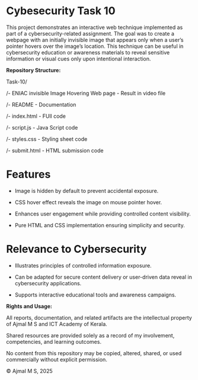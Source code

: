 # Cybesecurity Task 10

This project demonstrates an interactive web technique implemented as part of a cybersecurity-related assignment. The goal was to create a webpage with an initially invisible image that appears only when a user’s pointer hovers over the image’s location. This technique can be useful in cybersecurity education or awareness materials to reveal sensitive information or visual cues only upon intentional interaction.

**Repository Structure:**

Task-10/

/- ENIAC invisible Image Hovering Web page - Result in video file

/- README - Documentation

/- index.html - FUll code

/- script.js - Java Script code

/- styles.css - Styling sheet code

/- submit.html - HTML submission code

# Features

- Image is hidden by default to prevent accidental exposure.

- CSS hover effect reveals the image on mouse pointer hover.

- Enhances user engagement while providing controlled content visibility.

- Pure HTML and CSS implementation ensuring simplicity and security.

# Relevance to Cybersecurity

- Illustrates principles of controlled information exposure.

- Can be adapted for secure content delivery or user-driven data reveal in cybersecurity applications.

- Supports interactive educational tools and awareness campaigns.

**Rights and Usage:**

All reports, documentation, and related artifacts are the intellectual property of Ajmal M S and ICT Academy of Kerala.

Shared resources are provided solely as a record of my involvement, competencies, and learning outcomes.

No content from this repository may be copied, altered, shared, or used commercially without explicit permission.

© Ajmal M S, 2025
